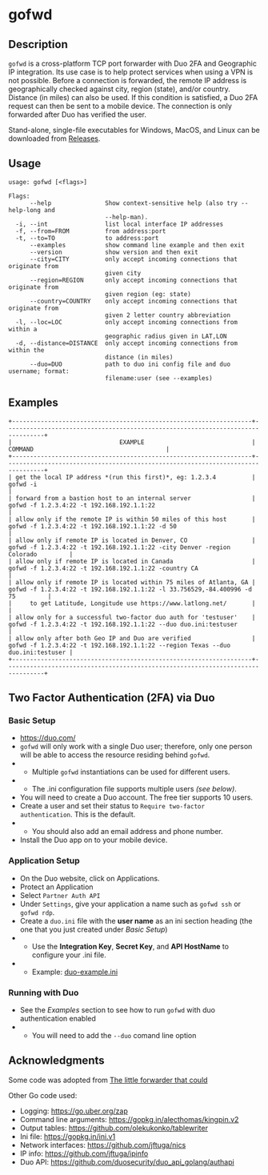 # gofwd


## Description

`gofwd` is a cross-platform TCP port forwarder with Duo 2FA and Geographic IP integration. Its use case is to help protect services when using a VPN is not possible. Before a connection is forwarded, the remote IP address is geographically checked against city, region (state), and/or country.  Distance (in miles) can also be used.  If this condition is satisfied, a Duo 2FA request can then be sent to a mobile device. The connection is only forwarded after Duo has verified the user.

Stand-alone, single-file executables for Windows, MacOS, and Linux can be downloaded from [Releases](https://github.com/jftuga/gofwd/releases).


## Usage

```
usage: gofwd [<flags>]

Flags:
      --help               Show context-sensitive help (also try --help-long and
                           --help-man).
  -i, --int                list local interface IP addresses
  -f, --from=FROM          from address:port
  -t, --to=TO              to address:port
      --examples           show command line example and then exit
      --version            show version and then exit
      --city=CITY          only accept incoming connections that originate from
                           given city
      --region=REGION      only accept incoming connections that originate from
                           given region (eg: state)
      --country=COUNTRY    only accept incoming connections that originate from
                           given 2 letter country abbreviation
  -l, --loc=LOC            only accept incoming connections from within a
                           geographic radius given in LAT,LON
  -d, --distance=DISTANCE  only accept incoming connections from within the
                           distance (in miles)
      --duo=DUO            path to duo ini config file and duo username; format:
                           filename:user (see --examples)
```


## Examples

```
+-------------------------------------------------------------------+---------------------------------------------------------------------------------+
|                              EXAMPLE                              |                                     COMMAND                                     |
+-------------------------------------------------------------------+---------------------------------------------------------------------------------+
| get the local IP address *(run this first)*, eg: 1.2.3.4          | gofwd -i                                                                        |
| forward from a bastion host to an internal server                 | gofwd -f 1.2.3.4:22 -t 192.168.192.1.1:22                                       |
| allow only if the remote IP is within 50 miles of this host       | gofwd -f 1.2.3.4:22 -t 192.168.192.1.1:22 -d 50                                 |
| allow only if remote IP is located in Denver, CO                  | gofwd -f 1.2.3.4:22 -t 192.168.192.1.1:22 -city Denver -region Colorado         |
| allow only if remote IP is located in Canada                      | gofwd -f 1.2.3.4:22 -t 192.168.192.1.1:22 -country CA                           |
| allow only if remote IP is located within 75 miles of Atlanta, GA | gofwd -f 1.2.3.4:22 -t 192.168.192.1.1:22 -l 33.756529,-84.400996 -d 75         |
|     to get Latitude, Longitude use https://www.latlong.net/       |                                                                                 |
| allow only for a successful two-factor duo auth for 'testuser'    | gofwd -f 1.2.3.4:22 -t 192.168.192.1.1:22 --duo duo.ini:testuser                |
| allow only after both Geo IP and Duo are verified                 | gofwd -f 1.2.3.4:22 -t 192.168.192.1.1:22 --region Texas --duo duo.ini:testuser |
+-------------------------------------------------------------------+---------------------------------------------------------------------------------+
```


## Two Factor Authentication (2FA) via Duo

### Basic Setup
* https://duo.com/
* `gofwd` will only work with a single Duo user; therefore, only one person will be able to access the resource residing behind `gofwd`.
* * Multiple `gofwd` instantiations can be used for different users.
* * The .ini configuration file supports multiple users *(see below)*.
* You will need to create a Duo account.  The free tier supports 10 users.
* Create a user and set their status to `Require two-factor authentication`. This is the default.
* * You should also add an email address and phone number.
* Install the Duo app on to your mobile device.

### Application Setup
* On the Duo website, click on Applications.
* Protect an Application
* Select `Partner Auth API`
* Under `Settings`, give your application a name such as `gofwd ssh` or `gofwd rdp`.
* Create a `duo.ini` file with the **user name** as an ini section heading (the one that you just created under *Basic Setup*)
* * Use the **Integration Key**, **Secret Key**, and **API HostName** to configure your .ini file.
* * Example: [duo-example.ini](https://github.com/jftuga/gofwd/blob/master/duo-example.ini)

### Running with Duo
* See the *Examples* section to see how to run `gofwd` with duo authentication enabled
* * You will need to add the ``--duo`` comand line option


## Acknowledgments
Some code was adopted from [The little forwarder that could](https://github.com/kintoandar/fwd/)

Other Go code used:

* Logging: https://go.uber.org/zap
* Command line arguments: https://gopkg.in/alecthomas/kingpin.v2
* Output tables: https://github.com/olekukonko/tablewriter
* Ini file: https://gopkg.in/ini.v1
* Network interfaces: https://github.com/jftuga/nics
* IP info: https://github.com/jftuga/ipinfo
* Duo API: https://github.com/duosecurity/duo_api_golang/authapi
